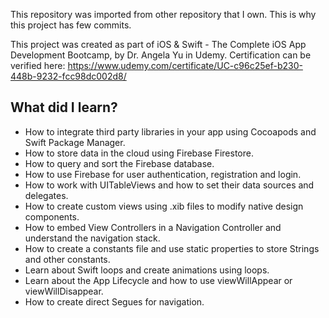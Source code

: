 This repository was imported from other repository that I own. This is why this project has few commits.

This project was created as part of iOS & Swift - The Complete iOS App Development Bootcamp, by Dr. Angela Yu in Udemy. 
Certification can be verified here: https://www.udemy.com/certificate/UC-c96c25ef-b230-448b-9232-fcc98dc002d8/

## What did I learn?

* How to integrate third party libraries in your app using Cocoapods and Swift Package Manager.
* How to store data in the cloud using Firebase Firestore.
* How to query and sort the Firebase database.
* How to use Firebase for user authentication, registration and login.
* How to work with UITableViews and how to set their data sources and delegates.
* How to create custom views using .xib files to modify native design components.
* How to embed View Controllers in a Navigation Controller and understand the navigation stack.
* How to create a constants file and use static properties to store Strings and other constants.
* Learn about Swift loops and create animations using loops.
* Learn about the App Lifecycle and how to use viewWillAppear or viewWillDisappear.
* How to create direct Segues for navigation.
